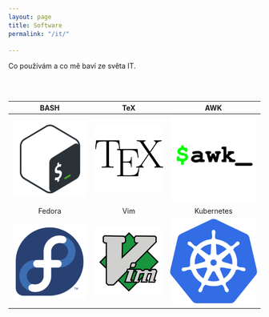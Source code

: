 ```yaml
---
layout: page
title: Software
permalink: "/it/"

---
```

Co používám a co mě baví ze světa IT.


 <br>	<br>


 | BASH  | TeX | AWK |
| :---: | :---: | :---: |
| ![bash](/fotky/f-bash.png) | ![TeX](/fotky/f-tex.png) | ![AWK](/fotky/f-awk.png) |
| Fedora  | Vim | Kubernetes |
| ![Fedora](/fotky/f-fedora.png)| ![Vim](/fotky/f-vim.png) | ![Kubernetes](/fotky/f-kubernetes.png) 
